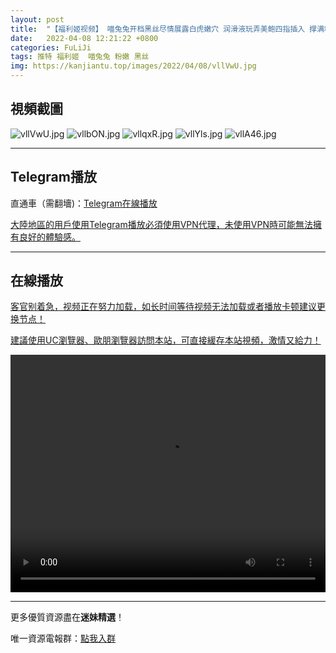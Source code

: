 ```yaml
---
layout: post
title:  "【福利姬视频】 喵兔兔开档黑丝尽情展露白虎嫩穴 润滑液玩弄美鲍四指插入 撑满粉嫩阴道无比滑腻"
date:   2022-04-08 12:21:22 +0800
categories: FuLiJi
tags: 推特 福利姬  喵兔兔 粉嫩 黑丝
img: https://kanjiantu.top/images/2022/04/08/vllVwU.jpg
---
```



## 視頻截圖

![vllVwU.jpg](https://kanjiantu.top/images/2022/04/08/vllVwU.jpg)
![vllbON.jpg](https://kanjiantu.top/images/2022/04/08/vllbON.jpg)
![vllqxR.jpg](https://kanjiantu.top/images/2022/04/08/vllqxR.jpg)
![vllYls.jpg](https://kanjiantu.top/images/2022/04/08/vllYls.jpg)
![vllA46.jpg](https://kanjiantu.top/images/2022/04/08/vllA46.jpg)

* * *
## Telegram播放

直通車（需翻墻)：[Telegram在線播放](https://t.me/mimeijingxuan/523)

<u>大陸地區的用戶使用Telegram播放必須使用VPN代理，未使用VPN時可能無法擁有良好的體驗感。</u> 
* * *
## 在線播放
<u>客官别着急，视频正在努力加载，如长时间等待视频无法加载或者播放卡顿建议更换节点！</u>

<u>建議使用UC瀏覽器、歐朋瀏覽器訪問本站，可直接緩存本站視頻，激情又給力！</u>
<center><video src="https://cdn.publer.io/uploads/videos/624c6fd6db27970eb8dc6175/e1de6b320f293b5123182ccc0019b5c4.mp4" width="100%" height="380px" controls="controls"></video></center>

* * *
更多優質資源盡在**迷妹精選**！

唯一資源電報群：[點我入群](https://t.me/mimeijingxuan)


